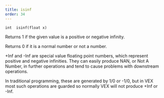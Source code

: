 ```yaml
---
title: isinf
order: 34
---
```

`int  isinf(float x)`

Returns 1 if the given value is a positive or negative infinity.

Returns 0 if it is a normal number or not a number.

+Inf and -Inf are special value floating point numbers, which represent positive and negative infinities.
They can easily produce NAN, or Not A Number, in further operations
and tend to cause problems with downstream operations.

In traditional programming, these are generated by 1/0 or -1/0, but in VEX
most such operations are guarded so normally VEX will not produce +Inf or -Inf.
